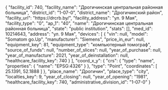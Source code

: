 {
    "facility_id": 740,
    "facility_name": "Дрогичинская центральная районная больница",
    "district_id": "1-07-0",
    "district_name": "Дрогичинский район",
    "facility_url": "https:\/\/drcrb.by\/",
    "facility_address": "ул. 9 Мая",
    "facility_type": "0",
    "ap_1": "40",
    "name": "Дрогичинская центральная районная больница",
    "state": "public institution",
    "stats": [],
    "med_id": 10214643,
    "address": "ул. 9 Мая",
    "devices": [
        {
            "vin": null,
            "model": "Somatom go.Up",
            "manufacturer": "Siemens",
            "price_in_eur": null,
            "equipment_key": 81,
            "equipment_type": "компьютерный томограф",
            "source_of_funds": null,
            "number_of_slices": null,
            "year_of_purchase": null,
            "year_of_manufacture": 2021,
            "year_of_deinstallation": null,
            "healthcare_facility_key": 740
        }
    ],
    "coord_x_y": {
        "crs": {
            "type": "name",
            "properties": {
                "name": "EPSG:4326"
            }
        },
        "type": "Point",
        "coordinates": [
            25.1391,
            52.1888
        ]
    },
    "place_name": "Дрогичин",
    "place_type": "city",
    "localties_key": 9,
    "year_of_closing": null,
    "year_of_opening": "1981",
    "healthcare_facility_key": 740,
    "administrative_division_id": "1-07-0"
}